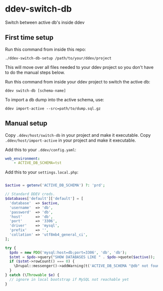 # ddev-switch-db
Switch between active db's inside ddev

## First time setup
Run this command from inside this repo:

```
./ddev-switch-db-setup /path/to/your/ddev/project
```
This will move over all files needed to your ddev project so you don't have to do the manual steps below.

Run this command from inside your ddev project to switch the active db:
```
ddev switch-db [schema-name]
```

To import a db dump into the active schema, use:
```
ddev import-active --src=path/to/dump.sql.gz
```

## Manual setup
Copy `.ddev/host/switch-db` in your project and make it executable.
Copy `.ddev/host/import-active` in your project and make it executable.

Add this to your `.ddev/config.yaml`:
```yaml
web_environment:
    - ACTIVE_DB_SCHEMA=tst
```

Add this to your `settings.local.php`:
```php

$active = getenv('ACTIVE_DB_SCHEMA') ?: 'prd';

// Standard DDEV creds.
$databases['default']['default'] = [
  'database'  => $active,
  'username'  => 'db',
  'password'  => 'db',
  'host'      => 'db',
  'port'      => '3306',
  'driver'    => 'mysql',
  'prefix'    => '',
  'collation' => 'utf8mb4_general_ci',
];

try {
  $pdo = new PDO('mysql:host=db;port=3306', 'db', 'db');
  $stmt = $pdo->query("SHOW DATABASES LIKE " . $pdo->quote($active));
  if ($stmt->rowCount() === 0) {
    \Drupal::messenger()->addWarning(t('ACTIVE_DB_SCHEMA "@db" not found.', ['@db' => $active]));
  }
} catch (\Throwable $e) {
  // ignore in local bootstrap if MySQL not reachable yet
}
```